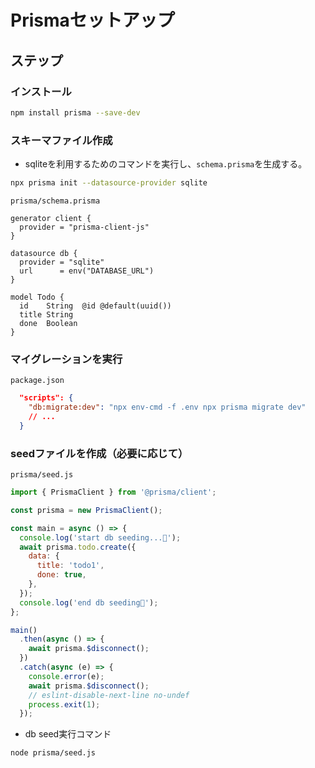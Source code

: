 # Prismaセットアップ

## ステップ

### インストール

```sh
npm install prisma --save-dev
```

### スキーマファイル作成

- sqliteを利用するためのコマンドを実行し、`schema.prisma`を生成する。

```sh
npx prisma init --datasource-provider sqlite
```

`prisma/schema.prisma`

```prisma
generator client {
  provider = "prisma-client-js"
}

datasource db {
  provider = "sqlite"
  url      = env("DATABASE_URL")
}

model Todo {
  id    String  @id @default(uuid())
  title String
  done  Boolean
}
```

### マイグレーションを実行

`package.json`

```json
  "scripts": {
    "db:migrate:dev": "npx env-cmd -f .env npx prisma migrate dev"
    // ...
  }
```

### seedファイルを作成（必要に応じて）

`prisma/seed.js`

```js
import { PrismaClient } from '@prisma/client';

const prisma = new PrismaClient();

const main = async () => {
  console.log('start db seeding...🚀');
  await prisma.todo.create({
    data: {
      title: 'todo1',
      done: true,
    },
  });
  console.log('end db seeding🌙');
};

main()
  .then(async () => {
    await prisma.$disconnect();
  })
  .catch(async (e) => {
    console.error(e);
    await prisma.$disconnect();
    // eslint-disable-next-line no-undef
    process.exit(1);
  });
```

- db seed実行コマンド

```sh
node prisma/seed.js
```
